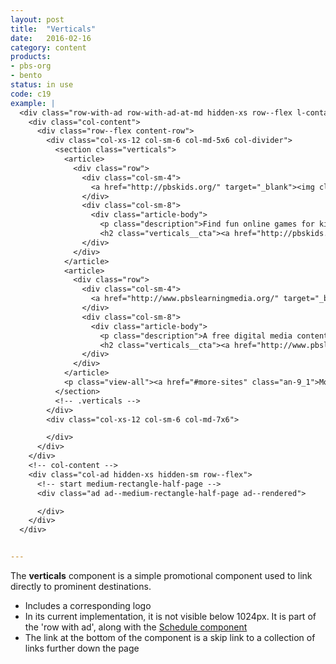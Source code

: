 ```yaml
---
layout: post
title:  "Verticals"
date:   2016-02-16
category: content
products:
- pbs-org
- bento
status: in use
code: c19
example: |
  <div class="row-with-ad row-with-ad-at-md hidden-xs row--flex l-container__inner">
    <div class="col-content">
      <div class="row--flex content-row">
        <div class="col-xs-12 col-sm-6 col-md-5x6 col-divider">
          <section class="verticals">
            <article>
              <div class="row">
                <div class="col-sm-4">
                  <a href="http://pbskids.org/" target="_blank"><img class="img-responsive" src="http://dl47xs20witg8.cloudfront.net/images/fpo/verticals/logo-pbs-kids.68a4a83d8cc9.png" alt="Visit PBS KIDS"></a>
                </div>
                <div class="col-sm-8">
                  <div class="article-body">
                    <p class="description">Find fun online games for kids featuring PBS KIDS characters.</p>
                    <h2 class="verticals__cta"><a href="http://pbskids.org/" target="_blank">Visit PBS KIDS</a></h2></div>
                </div>
              </div>
            </article>
            <article>
              <div class="row">
                <div class="col-sm-4">
                  <a href="http://www.pbslearningmedia.org/" target="_blank"><img class="img-responsive" src="http://dl47xs20witg8.cloudfront.net/images/fpo/verticals/logo-pbs-learning-media.5ceff18af299.png" alt="Visit PBS LearningMedia"></a>
                </div>
                <div class="col-sm-8">
                  <div class="article-body">
                    <p class="description">A free digital media content portal for teachers and students.</p>
                    <h2 class="verticals__cta"><a href="http://www.pbslearningmedia.org/" target="_blank">Visit PBS LearningMedia</a></h2></div>
                </div>
              </div>
            </article>
            <p class="view-all"><a href="#more-sites" class="an-9_1">More Sites from PBS</a></p>
          </section>
          <!-- .verticals -->
        </div>
        <div class="col-xs-12 col-sm-6 col-md-7x6">

        </div>
      </div>
    </div>
    <!-- col-content -->
    <div class="col-ad hidden-xs hidden-sm row--flex">
      <!-- start medium-rectangle-half-page -->
      <div class="ad ad--medium-rectangle-half-page ad--rendered">

      </div>
    </div>
  </div>


---
```


The **verticals** component is a simple promotional component used to link directly to prominent destinations.

- Includes a corresponding logo
- In its current implementation, it is not visible below 1024px. It is part of the 'row with ad', along with the [Schedule component](c13-schedule.html)
- The link at the bottom of the component is a skip link to a collection of links further down the page

